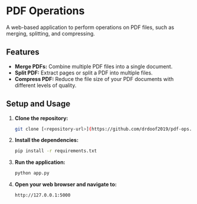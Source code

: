 # PDF Operations

A web-based application to perform operations on PDF files, such as merging, splitting, and compressing.

## Features

- **Merge PDFs:** Combine multiple PDF files into a single document.
- **Split PDF:** Extract pages or split a PDF into multiple files.
- **Compress PDF:** Reduce the file size of your PDF documents with different levels of quality.

## Setup and Usage

1. **Clone the repository:**
   ```bash
   git clone [<repository-url>](https://github.com/drdoof2019/pdf-ops.git)
   ```

2. **Install the dependencies:**
   ```bash
   pip install -r requirements.txt
   ```

3. **Run the application:**
   ```bash
   python app.py
   ```

4. **Open your web browser and navigate to:**
   ```
   http://127.0.0.1:5000
   ```
